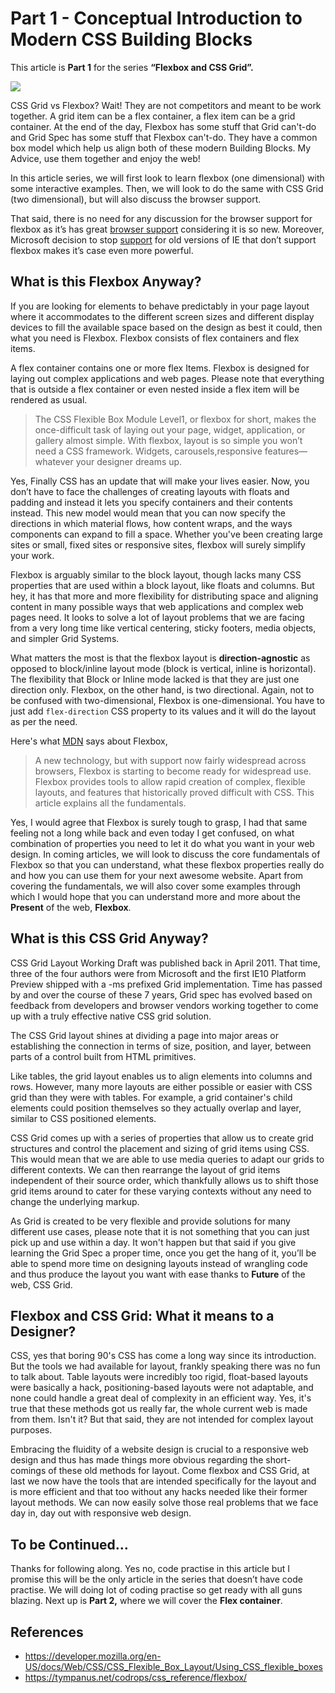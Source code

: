 # Part 1 - Conceptual Introduction to Modern CSS Building Blocks
This article is **Part 1** for the series **“Flexbox and CSS Grid”.**

![](https://d2mxuefqeaa7sj.cloudfront.net/s_F071818CF3B1B881349F6958DF895F7616D0300F6FAAC823C908F39300A5A9EF_1507716842225_cover-1.png)

CSS Grid vs Flexbox? Wait! They are not competitors and meant to be work together. A grid item can be a flex container, a flex item can be a grid container. At the end of the day, Flexbox has some stuff that Grid can't-do and Grid Spec has some stuff that Flexbox can't-do. They have a common box model which help us align both of these modern Building Blocks. My Advice, use them together and enjoy the web! 

In this article series, we will first look to learn flexbox (one dimensional) with some interactive examples. Then, we will look to do the same with CSS Grid (two dimensional), but will also discuss the browser support. 

That said, there is no need for any discussion for the browser support for flexbox as it’s has great [browser support](http://caniuse.com/#feat=flexbox) considering it is so new. Moreover, Microsoft decision to stop [support](https://www.microsoft.com/en-in/windowsforbusiness/end-of-ie-support) for old versions of IE that don’t support flexbox makes it’s case even more powerful.

## What is this Flexbox Anyway?

If you are looking for elements to behave predictably in your page layout where it accommodates to the different screen sizes and different display devices to fill the available space based on the design as best it could, then what you need is Flexbox. Flexbox consists of flex containers and flex items.

A flex container contains one or more flex Items. Flexbox is designed for laying out complex applications and web pages. Please note that everything that is outside a flex container or even nested inside a flex item will be rendered as usual. 

> The CSS Flexible Box Module Level1, or flexbox for short, makes the once-difficult task of laying out your page, widget, application, or gallery almost simple. With flexbox, layout is so simple you won’t need a CSS framework. Widgets, carousels,responsive features—whatever your designer dreams up.

Yes, Finally CSS has an update that will make your lives easier. Now, you don’t have to face the challenges of creating layouts with floats and padding and instead it lets you specify containers and their contents instead. This new model would mean that you can now specify the directions in which material flows, how content wraps, and the ways components can expand to fill a space. Whether you've been creating large sites or small, fixed sites or responsive sites, flexbox will surely simplify your work.

Flexbox is arguably similar to the block layout, though lacks many CSS properties that are used within a block layout, like floats and columns. But hey, it has that more and more flexibility for distributing space and aligning content in many possible ways that web applications and complex web pages need. It looks to solve a lot of layout problems that we are facing from a very long time like vertical centering, sticky footers, media objects, and simpler Grid Systems.

What matters the most is that the flexbox layout is **direction-agnostic** as opposed to block/inline layout mode (block is vertical, inline is horizontal). The flexibility that Block or Inline mode lacked is that they are just one direction only. Flexbox, on the other hand, is two directional. Again, not to be confused with two-dimensional, Flexbox is one-dimensional. You have to just add `flex-direction` CSS property to its values and it will do the layout as per the need.

Here's what [MDN](https://developer.mozilla.org/en-US/docs/Learn/CSS/CSS_layout/Flexbox) says about Flexbox,

> A new technology, but with support now fairly widespread across browsers, Flexbox is starting to become ready for widespread use. Flexbox provides tools to allow rapid creation of complex, flexible layouts, and features that historically proved difficult with CSS. This article explains all the fundamentals.

Yes, I would agree that Flexbox is surely tough to grasp, I had that same feeling not a long while back and even today I get confused, on what combination of properties you need to let it do what you want in your web design. In coming articles, we will look to discuss the core fundamentals of Flexbox so that you can understand, what these flexbox properties really do and how you can use them for your next awesome website. Apart from covering the fundamentals, we will also cover some examples through which I would hope that you can understand more and more about the **Present** of the web, **Flexbox**.

## What is this CSS Grid Anyway?

CSS Grid Layout Working Draft was published back in April 2011. That time, three of the four authors were from Microsoft and the first IE10 Platform Preview shipped with a -ms prefixed Grid implementation. Time has passed by and over the course of these 7 years, Grid spec has evolved based on feedback from developers and browser vendors working together to come up with a truly effective native CSS grid solution.

The CSS Grid layout shines at dividing a page into major areas or establishing the connection in terms of size, position, and layer, between parts of a control built from HTML primitives.

Like tables, the grid layout enables us to align elements into columns and rows. However, many more layouts are either possible or easier with CSS grid than they were with tables. For example, a grid container's child elements could position themselves so they actually overlap and layer, similar to CSS positioned elements.

CSS Grid comes up with a series of properties that allow us to create grid structures and control the placement and sizing of grid items using CSS. This would mean that we are able to use media queries to adapt our grids to different contexts. We can then rearrange the layout of grid items independent of their source order, which thankfully allows us to shift those grid items around to cater for these varying contexts without any need to change the underlying markup.

As Grid is created to be very flexible and provide solutions for many different use cases, please note that it is not something that you can just pick up and use within a day. It won't happen but that said if you give learning the Grid Spec a proper time, once you get the hang of it, you’ll be able to spend more time on designing layouts instead of wrangling code and thus produce the layout you want with ease thanks to **Future** of the web, CSS Grid.

## Flexbox and CSS Grid: What it means to a Designer?

CSS, yes that boring 90's CSS has come a long way since its introduction. But the tools we had available for layout, frankly speaking there was no fun to talk about. Table layouts were incredibly too rigid, float-based layouts were basically a hack, positioning-based layouts were not adaptable, and none could handle a great deal of complexity in an efficient way. Yes, it's true that these methods got us really far, the whole current web is made from them. Isn't it? But that said, they are not intended for complex layout purposes.

Embracing the fluidity of a website design is crucial to a responsive web design and thus has made things more obvious regarding the short-comings of these old methods for layout. Come flexbox and CSS Grid, at last we now have the tools that are intended specifically for the layout and is more efficient and that too without any hacks needed like their former layout methods. We can now easily solve those real problems that we face day in, day out with responsive web design.

## To be Continued…

Thanks for following along. Yes no, code practise in this article but I promise this will be the only article in the series that doesn’t have code practise. We will doing lot of coding practise so get ready with all guns blazing. Next up is **Part 2,** where we will cover the **Flex container**.

## References
- https://developer.mozilla.org/en-US/docs/Web/CSS/CSS_Flexible_Box_Layout/Using_CSS_flexible_boxes
- https://tympanus.net/codrops/css_reference/flexbox/

